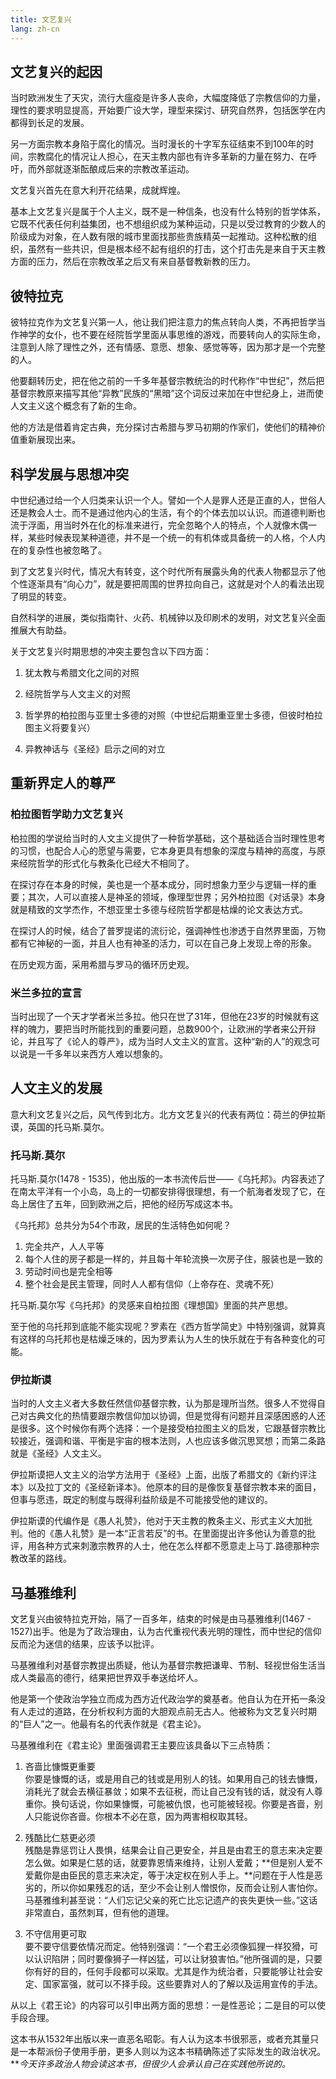 ```yaml
---
title: 文艺复兴
lang: zh-cn
---
```


## 文艺复兴的起因

当时欧洲发生了天灾，流行大瘟疫是许多人丧命，大幅度降低了宗教信仰的力量，理性的要求明显提高，开始要广设大学，理型来探讨、研究自然界，包括医学在内都得到长足的发展。

另一方面宗教本身陷于腐化的情况。当时漫长的十字军东征结束不到100年的时间，宗教腐化的情况让人担心，在天主教内部也有许多革新的力量在努力、在呼吁，而外部就逐渐酝酿成后来的宗教改革运动。

文艺复兴首先在意大利开花结果，成就辉煌。

基本上文艺复兴是属于个人主义，既不是一种信条，也没有什么特别的哲学体系，它既不代表任何利益集团，也不想组织成为某种运动，只是以受过教育的少数人的阶级成为对象，在人数有限的城市里面找那些贵族精英一起推动。这种松散的组织，虽然有一些共识，但是根本经不起有组织的打击，这个打击先是来自于天主教方面的压力，然后在宗教改革之后又有来自基督教新教的压力。


## 彼特拉克

彼特拉克作为文艺复兴第一人，他让我们把注意力的焦点转向人类，不再把哲学当作神学的女仆，也不要在经院哲学里面从事思维的游戏，而要转向人的实际生命，注意到人除了理性之外，还有情感、意愿、想象、感觉等等，因为那才是一个完整的人。

他要翻转历史，把在他之前的一千多年基督宗教统治的时代称作“中世纪”，然后把基督宗教原来描写其他“异教”民族的“黑暗”这个词反过来加在中世纪身上，进而使人文主义这个概念有了新的生命。

他的方法是借着肯定古典，充分探讨古希腊与罗马初期的作家们，使他们的精神价值重新展现出来。


## 科学发展与思想冲突

中世纪通过给一个人归类来认识一个人。譬如一个人是罪人还是正直的人，世俗人还是教会人士。而不是通过他内心的生活，有个的个体去加以认识。而道德判断也流于浮面，用当时外在化的标准来进行，完全忽略个人的特点，个人就像木偶一样，某些时候表现某种道德，并不是一个统一的有机体或具备统一的人格，个人内在的复杂性也被忽略了。

到了文艺复兴时代，情况大有转变，这个时代所有展露头角的代表人物都显示了他个性逐渐具有“向心力”，就是要把周围的世界拉向自己，这就是对个人的看法出现了明显的转变。

自然科学的进展，类似指南针、火药、机械钟以及印刷术的发明，对文艺复兴全面推展大有助益。

关于文艺复兴时期思想的冲突主要包含以下四方面：

1. 犹太教与希腊文化之间的对照

2. 经院哲学与人文主义的对照

3. 哲学界的柏拉图与亚里士多德的对照（中世纪后期重亚里士多德，但彼时柏拉图主义将要复兴）

4. 异教神话与《圣经》启示之间的对立


## 重新界定人的尊严

### 柏拉图哲学助力文艺复兴

柏拉图的学说给当时的人文主义提供了一种哲学基础，这个基础适合当时理性思考的习惯，也配合人心的愿望与需要，它本身更具有想象的深度与精神的高度，与原来经院哲学的形式化与教条化已经大不相同了。

在探讨存在本身的时候，美也是一个基本成分，同时想象力至少与逻辑一样的重要；其次，人可以直接人是神圣的领域，像理型世界；另外柏拉图《对话录》本身就是精致的文学杰作，不想亚里士多德与经院哲学都是枯燥的论文表达方式。

在探讨人的时候，结合了普罗提诺的流衍论，强调神性也渗透于自然界里面，万物都有它神秘的一面，并且人也有神圣的活力，可以在自己身上发现上帝的形象。

在历史观方面，采用希腊与罗马的循环历史观。

### 米兰多拉的宣言

当时出现了一个天才学者米兰多拉。他只在世了31年，但他在23岁的时候就有这样的魄力，要把当时所能找到的重要问题，总数900个，让欧洲的学者来公开辩论，并且写了《论人的尊严》，成为当时人文主义的宣言。这种“新的人”的观念可以说是一千多年以来西方人难以想象的。


## 人文主义的发展

意大利文艺复兴之后，风气传到北方。北方文艺复兴的代表有两位：荷兰的伊拉斯谟，英国的托马斯.莫尔。

### 托马斯.莫尔

托马斯.莫尔(1478 - 1535)，他出版的一本书流传后世——《乌托邦》。内容表述了在南太平洋有一个小岛，岛上的一切都安排得很理想，有一个航海者发现了它，在岛上居住了五年，回到欧洲之后，把他的经历写成这本书。

《乌托邦》总共分为54个市政，居民的生活特色如何呢？

1. 完全共产，人人平等
2. 每个人住的房子都是一样的，并且每十年轮流换一次房子住，服装也是一致的
3. 劳动时间也是完全相等
4. 整个社会是民主管理，同时人人都有信仰（上帝存在、灵魂不死）

托马斯.莫尔写《乌托邦》的灵感来自柏拉图《理想国》里面的共产思想。

至于他的乌托邦到底能不能实现呢？罗素在《西方哲学简史》中特别强调，就算真有这样的乌托邦也是枯燥乏味的，因为罗素认为人生的快乐就在于有各种变化的可能。

### 伊拉斯谟

当时的人文主义者大多数任然信仰基督宗教，认为那是理所当然。很多人不觉得自己对古典文化的热情要跟宗教信仰加以协调，但是觉得有问题并且深感困惑的人还是很多。这个时候你有两个选择：一个是接受柏拉图主义的启发，它跟基督宗教比较接近，强调和谐、平衡是宇宙的根本法则，人也应该多做沉思冥想；而第二条路就是《圣经》人文主义。

伊拉斯谟把人文主义的治学方法用于《圣经》上面，出版了希腊文的《新约评注本》以及拉丁文的《圣经新译本》。他原本的目的是像恢复基督宗教本来的面目，但事与愿违，既定的制度与既得利益阶级是不可能接受他的建议的。

伊拉斯谟的代编作是《愚人礼赞》，他对于天主教的教条主义、形式主义大加批判。他的《愚人礼赞》是一本“正言若反”的书。在里面提出许多他认为善意的批评，用各种方式来刺激宗教界的人士，他在怎么样都不愿意走上马丁.路德那种宗教改革的路线。


## 马基雅维利

文艺复兴由彼特拉克开始，隔了一百多年，结束的时候是由马基雅维利(1467 - 1527)出手。他是为了政治理由，认为古代重视代表光明的理性，而中世纪的信仰反而沦为迷信的结果，应该予以批评。

马基雅维利对基督宗教提出质疑，他认为基督宗教把谦卑、节制、轻视世俗生活当成人类最高的德行，结果把世界双手奉送给坏人。

他是第一个使政治学独立而成为西方近代政治学的奠基者。他自认为在开拓一条没有人走过的道路，在分析权利方面的大胆观点前无古人。他被称为文艺复兴时期的“巨人”之一。他最有名的代表作就是《君主论》。

马基雅维利在《君主论》里面强调君王主要应该具备以下三点特质：

1. 吝啬比慷慨更重要  
你要是慷慨的话，或是用自己的钱或是用别人的钱。如果用自己的钱去慷慨，消耗光了就会去横征暴敛；如果不去征税，而让自己没有钱的话，就没有人尊重你。换句话说，你如果慷慨，可能被仇恨，也可能被轻视。你要是吝啬，别人只能说你吝啬。你根本不必在意，因为两害相权取其轻。

2. 残酷比仁慈更必须  
残酷是靠惩罚让人畏惧，结果会让自己更安全，并且是由君王的意志来决定要怎么做。如果是仁慈的话，就要靠恩情来维持，让别人爱戴；**但是别人爱不爱戴你是由臣民的意志来决定，等于决定权在别人手上。**问题在于人性是恶劣的，所以你如果残忍的话，至少不会让别人憎恨你，反而会让别人害怕你。马基雅维利甚至说：“人们忘记父亲的死亡比忘记遗产的丧失更快一些。”这话非常直白，虽然刺耳，但有他的道理。

3. 不守信用更可取  
要不要守信要依情况而定。他特别强调：“一个君王必须像狐狸一样狡猾，可以认识陷阱；同时要像狮子一样凶猛，可以让豺狼害怕。”他所强调的是，只要你有好的目的，任何手段都可以采取。尤其是作为统治者，只要能够让社会安定、国家富强，就可以不择手段。这些要靠对人的了解以及运用宣传的手法。

从以上《君王论》的内容可以引申出两方面的思想：一是性恶论；二是目的可以使手段合理。

这本书从1532年出版以来一直恶名昭彰。有人认为这本书很邪恶，或者充其量只是一本帮派份子使用手册，更多人则以为这本书精确陈述了实际发生的政治状况。***今天许多政治人物会读这本书，但很少人会承认自己在实践他所说的。*

